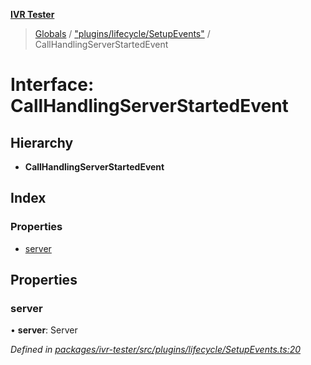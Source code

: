 **[IVR Tester](../README.md)**

> [Globals](../README.md) / ["plugins/lifecycle/SetupEvents"](../modules/_plugins_lifecycle_setupevents_.md) / CallHandlingServerStartedEvent

# Interface: CallHandlingServerStartedEvent

## Hierarchy

* **CallHandlingServerStartedEvent**

## Index

### Properties

* [server](_plugins_lifecycle_setupevents_.callhandlingserverstartedevent.md#server)

## Properties

### server

•  **server**: Server

*Defined in [packages/ivr-tester/src/plugins/lifecycle/SetupEvents.ts:20](https://github.com/SketchingDev/ivr-tester/blob/7751f4b/packages/ivr-tester/src/plugins/lifecycle/SetupEvents.ts#L20)*
